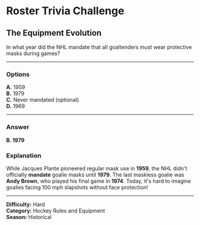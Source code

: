 # Roster Trivia Challenge

## The Equipment Evolution

In what year did the NHL mandate that all goaltenders must wear protective masks during games?

---

### Options

**A.** 1959  
**B.** 1979  
**C.** Never mandated (optional)  
**D.** 1969

---

### Answer

**B. 1979**

### Explanation

While Jacques Plante pioneered regular mask use in **1959**, the NHL didn't officially **mandate** goalie masks until **1979**. The last maskless goalie was **Andy Brown**, who played his final game in **1974**. Today, it's hard to imagine goalies facing 100 mph slapshots without face protection!

---

**Difficulty:** Hard  
**Category:** Hockey Rules and Equipment  
**Season:** Historical
